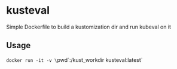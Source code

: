 # kusteval

Simple Dockerfile to build a kustomization dir and run kubeval on it

## Usage

`docker run -it -v \`pwd\`:/kust_workdir kusteval:latest`

